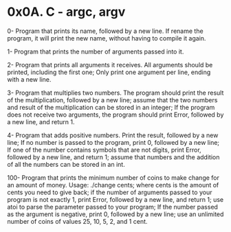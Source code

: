 # 0x0A. C - argc, argv

0- Program that prints its name, followed by a new line. If rename the program, it will print the new name, without having to compile it again.

1- Program that prints the number of arguments passed into it.

2- Program that prints all arguments it receives. All arguments should be printed, including the first one; Only print one argument per line, ending with a new line.

3- Program that multiplies two numbers. The program should print the result of the multiplication, followed by a new line; assume that the two numbers and result of the multiplication can be stored in an integer; If the program does not receive two arguments, the program should print Error, followed by a new line, and return 1.

4- Program that adds positive numbers. Print the result, followed by a new line; If no number is passed to the program, print 0, followed by a new line; If one of the number contains symbols that are not digits, print Error, followed by a new line, and return 1; assume that numbers and the addition of all the numbers can be stored in an int.

100- Program that prints the minimum number of coins to make change for an amount of money. Usage: ./change cents; where cents is the amount of cents you need to give back; if the number of arguments passed to your program is not exactly 1, print Error, followed by a new line, and return 1; use atoi to parse the parameter passed to your program; If the number passed as the argument is negative, print 0, followed by a new line; use an unlimited number of coins of values 25, 10, 5, 2, and 1 cent.